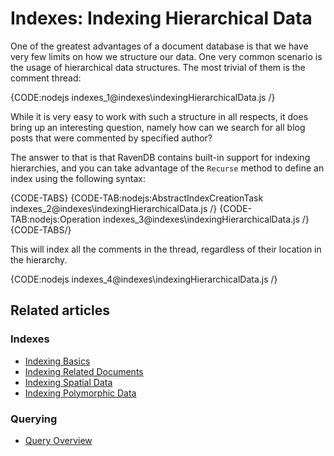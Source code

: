 # Indexes: Indexing Hierarchical Data

One of the greatest advantages of a document database is that we have very few limits on how we structure our data. One very common scenario is the usage of hierarchical data structures. The most trivial of them is the comment thread:

{CODE:nodejs indexes_1@indexes\indexingHierarchicalData.js /}

While it is very easy to work with such a structure in all respects, it does bring up an interesting question, namely how can we search for all blog posts that were commented by specified author?

The answer to that is that RavenDB contains built-in support for indexing hierarchies, and you can take advantage of the `Recurse` method to define an index using the following syntax:

{CODE-TABS}
{CODE-TAB:nodejs:AbstractIndexCreationTask indexes_2@indexes\indexingHierarchicalData.js /}
{CODE-TAB:nodejs:Operation indexes_3@indexes\indexingHierarchicalData.js /}
{CODE-TABS/}

This will index all the comments in the thread, regardless of their location in the hierarchy.

{CODE:nodejs indexes_4@indexes\indexingHierarchicalData.js /}

## Related articles

### Indexes

- [Indexing Basics](../indexes/indexing-basics)
- [Indexing Related Documents](../indexes/indexing-related-documents)
- [Indexing Spatial Data](../indexes/indexing-spatial-data)
- [Indexing Polymorphic Data](../indexes/indexing-polymorphic-data)

### Querying 

- [Query Overview](../client-api/session/querying/how-to-query)
